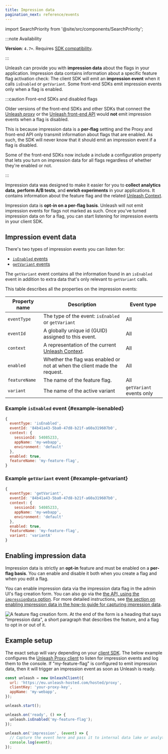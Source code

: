 ```yaml
---
title: Impression data
pagination_next: reference/events
---
```


import SearchPriority from '@site/src/components/SearchPriority';

<SearchPriority level="high" />

:::note Availability

**Version**: `4.7+`. Requires [SDK compatibility](../reference/sdks#feature-compatibility-in-server-side-sdks).

:::

Unleash can provide you with **impression data** about the flags in your application. Impression data contains information about a specific feature flag activation check: The client SDK will emit an **impression event** when it calls `isEnabled` or `getVariant`. Some front-end SDKs emit impression events only when a flag is enabled.

:::caution Front-end SDKs and disabled flags

Older versions of the front-end SDKs and other SDKs that connect the [Unleash proxy](./unleash-proxy) or the [Unleash front-end API](./front-end-api) would **not** emit impression events when a flag is disabled.

This is because impression data is a **per-flag** setting and the Proxy and front-end API only transmit information about flags that are enabled. As such, the SDK will never know that it should emit an impression event if a flag is disabled.

Some of the front-end SDKs now include a include a configuration property that lets you turn on impression data for all flags regardless of whether they're enabled or not.

:::

Impression data was designed to make it easier for you to **collect analytics data**, **perform A/B tests**, and **enrich experiments** in your applications. It contains information about the feature flag and the related [Unleash Context](./unleash-context).

Impression data is **opt-in on a per-flag basis**. Unleash will not emit impression events for flags not marked as such. Once you've turned impression data on for a flag, you can start listening for impression events in your client SDK.

## Impression event data

There's two types of impression events you can listen for:

- [`isEnabled` events](#example-isenabled)
- [`getVariant` events](#example-getvariant)

The `getVariant` event contains all the information found in an `isEnabled` event in addition to extra data that's only relevant to `getVariant` calls.

This table describes all the properties on the impression events:

| Property name | Description | Event type |
| --- | --- | --- |
| `eventType` | The type of the event: `isEnabled` or `getVariant` | All |
| `eventId` | A globally unique id (GUID) assigned to this event. | All |
| `context` | A representation of the current [Unleash Context](./unleash-context). | All |
| `enabled` | Whether the flag was enabled or not at when the client made the request. | All |
| `featureName` | The name of the feature flag. | All |
| `variant` | The name of the active variant | `getVariant` events only |

### Example `isEnabled` event {#example-isenabled}

```js
{
  eventType: 'isEnabled',
  eventId: '84b41a43-5ba0-47d8-b21f-a60a319607b0',
  context: {
    sessionId: 54085233,
    appName: 'my-webapp',
    environment: 'default'
  },
  enabled: true,
  featureName: 'my-feature-flag',
}
```

### Example `getVariant` event {#example-getvariant}

```js
{
  eventType: 'getVariant',
  eventId: '84b41a43-5ba0-47d8-b21f-a60a319607b0',
  context: {
    sessionId: 54085233,
    appName: 'my-webapp',
    environment: 'default'
  },
  enabled: true,
  featureName: 'my-feature-flag',
  variant: 'variantA'
}
```

## Enabling impression data

Impression data is strictly an **opt-in** feature and must be enabled on a **per-flag basis**. You can enable and disable it both when you create a flag and when you edit a flag.

You can enable impression data via the impression data flag in the admin UI's flag creation form. You can also go via the [the API, using the `impressionData` option](/reference/api/legacy/unleash/admin/features-v2#create-toggle). For more detailed instructions, see [the section on enabling impression data in the how-to guide for capturing impression data](/feature-flag-tutorials/use-cases/how-to-capture-impression-data).

![A feature flag creation form. At the end of the form is a heading that says "Impression data", a short paragraph that describes the feature, and a flag to opt in or out of it.](/img/create_feat_impression.png)

## Example setup

The exact setup will vary depending on your [client SDK](./sdks). The below example configures the [Unleash Proxy client](/reference/sdks/javascript-browser) to listen for impression events and log them to the console. If "my-feature-flag" is configured to emit impression data, then it will trigger an impression event as soon as Unleash is ready.

```js
const unleash = new UnleashClient({
  url: 'https://eu.unleash-hosted.com/hosted/proxy',
  clientKey: 'your-proxy-key',
  appName: 'my-webapp',
});

unleash.start();

unleash.on('ready', () => {
  unleash.isEnabled('my-feature-flag');
});

unleash.on('impression', (event) => {
  // Capture the event here and pass it to internal data lake or analytics provider
  console.log(event);
});
```

